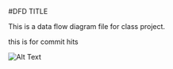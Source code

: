 #DFD TITLE


This is a data flow diagram file for class project.


this is for commit hits

![Alt Text](http://img.wallpaperfolder.com/f/4B49085A7F33/lanterns-floating-around-tree-raquo.jpg)
